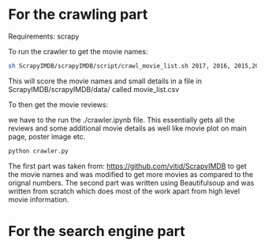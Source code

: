 # For the crawling part 

Requirements:
scrapy

To run the crawler to get the movie names:
```bash
sh ScrapyIMDB/scrapyIMDB/script/crawl_movie_list.sh 2017, 2016, 2015,2014,2013,2012,2011,2010,2009,2008,2007
```

This will score the movie names and small details in a file in  ScrapyIMDB/scrapyIMDB/data/ called movie_list.csv

To then get the movie reviews: 

we have to the run the ./crawler.ipynb file. This essentially gets all the reviews and some additional movie details as well like movie plot on main page, poster image etc.


```bash
python crawler.py
```

The first part was taken from: https://github.com/vitid/ScrapyIMDB to get the movie names and was modified to get more movies as compared to the orignal numbers. The second part was written using Beautifulsoup and was written from scratch which does most of the work apart from high level movie information.


# For the search engine part